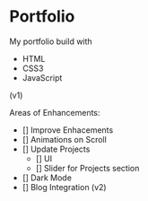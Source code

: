 # Portfolio
My portfolio build with 
* HTML
* CSS3
* JavaScript

(v1)

Areas of Enhancements:
- [] Improve Enhacements
- [] Animations on Scroll
- [] Update Projects
  - [] UI
  - [] Slider for Projects section
- [] Dark Mode
- [] Blog Integration (v2)

